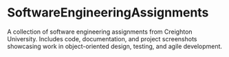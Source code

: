 # SoftwareEngineeringAssignments
A collection of software engineering assignments from Creighton University. Includes code, documentation, and project screenshots showcasing work in object-oriented design, testing, and agile development.
